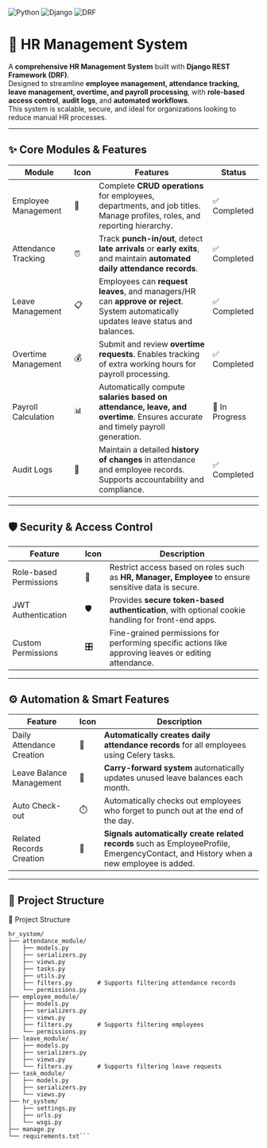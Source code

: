 ![Python](https://img.shields.io/badge/Python-3.11-blue)
![Django](https://img.shields.io/badge/Django-5.2-green)
![DRF](https://img.shields.io/badge/DRF-3.16-orange)

# 🏢 HR Management System

A **comprehensive HR Management System** built with **Django REST Framework (DRF)**.  
Designed to streamline **employee management, attendance tracking, leave management, overtime, and payroll processing**, with **role-based access control**, **audit logs**, and **automated workflows**.  
This system is scalable, secure, and ideal for organizations looking to reduce manual HR processes.

---

## ✨ Core Modules & Features

| Module               | Icon | Features                                                                                       | Status         |
|---------------------|------|-------------------------------------------------------------------------------------------------|----------------|
| Employee Management  | 👥   | Complete **CRUD operations** for employees, departments, and job titles. Manage profiles, roles, and reporting hierarchy. | ✅ Completed   |
| Attendance Tracking  | ⏰   | Track **punch-in/out**, detect **late arrivals** or **early exits**, and maintain **automated daily attendance records**. | ✅ Completed   |
| Leave Management     | 📋   | Employees can **request leaves**, and managers/HR can **approve or reject**. System automatically updates leave status and balances. | ✅ Completed   |
| Overtime Management  | 💰   | Submit and review **overtime requests**. Enables tracking of extra working hours for payroll processing. | ✅ Completed   |
| Payroll Calculation  | 📊   | Automatically compute **salaries based on attendance, leave, and overtime**. Ensures accurate and timely payroll generation. | 🚧 In Progress |
| Audit Logs           | 📝   | Maintain a detailed **history of changes** in attendance and employee records. Supports accountability and compliance. | ✅ Completed   |

---

## 🛡️ Security & Access Control

| Feature                | Icon  | Description                                                                                     |
|-----------------------|-------|-------------------------------------------------------------------------------------------------|
| Role-based Permissions | 🔐    | Restrict access based on roles such as **HR, Manager, Employee** to ensure sensitive data is secure. |
| JWT Authentication     | 🛡️    | Provides **secure token-based authentication**, with optional cookie handling for front-end apps. |
| Custom Permissions     | 🎛️    | Fine-grained permissions for performing specific actions like approving leaves or editing attendance. |

---

## ⚙️ Automation & Smart Features

| Feature                  | Icon | Description                                                                                   |
|--------------------------|------|-----------------------------------------------------------------------------------------------|
| Daily Attendance Creation | 📅   | **Automatically creates daily attendance records** for all employees using Celery tasks.     |
| Leave Balance Management  | 🔄   | **Carry-forward system** automatically updates unused leave balances each month.             |
| Auto Check-out            | ⏱️   | Automatically checks out employees who forget to punch out at the end of the day.           |
| Related Records Creation  | 🤖   | **Signals automatically create related records** such as EmployeeProfile, EmergencyContact, and History when a new employee is added. |

---

## 📂 Project Structure




📂 Project Structure
```
hr_system/
├── attendance_module/
│   ├── models.py
│   ├── serializers.py
│   ├── views.py
│   ├── tasks.py
│   ├── utils.py
│   ├── filters.py       # Supports filtering attendance records
│   └── permissions.py
├── employee_module/
│   ├── models.py
│   ├── serializers.py
│   ├── views.py
│   ├── filters.py       # Supports filtering employees
│   └── permissions.py
├── leave_module/
│   ├── models.py
│   ├── serializers.py
│   ├── views.py
│   └── filters.py       # Supports filtering leave requests
├── task_module/
│   ├── models.py
│   ├── serializers.py
│   └── views.py
├── hr_system/
│   ├── settings.py
│   ├── urls.py
│   └── wsgi.py
├── manage.py
└── requirements.txt```


